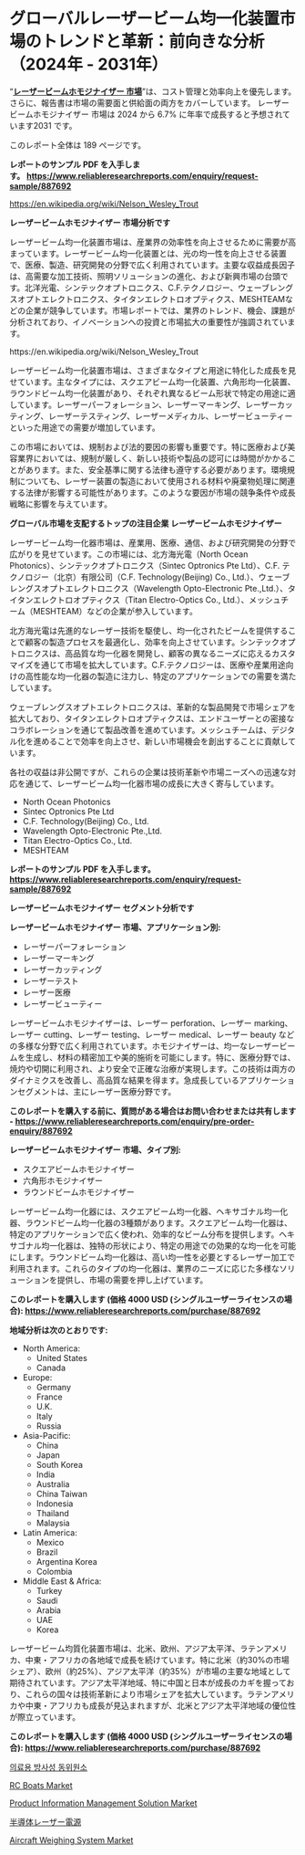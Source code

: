 <p><h1>グローバルレーザービーム均一化装置市場のトレンドと革新：前向きな分析（2024年 - 2031年）</h1></p><p>&ldquo;<strong><a href="https://www.reliableresearchreports.com/laser-beam-homogenizer-r887692?utm_campaign=107&utm_medium=9&utm_source=Github&utm_content=ia&utm_term=13112024&utm_id=laser-beam-homogenizer">レーザービームホモジナイザー 市場</a></strong>&rdquo;は、コスト管理と効率向上を優先します。 さらに、報告書は市場の需要面と供給面の両方をカバーしています。 レーザービームホモジナイザー 市場は 2024 から 6.7% に年率で成長すると予想されています2031 です。</p>
<p>このレポート全体は 189 ページです。</p>
<p><strong>レポートのサンプル PDF を入手します。&nbsp;<a href="https://www.reliableresearchreports.com/enquiry/request-sample/887692?utm_campaign=107&utm_medium=9&utm_source=Github&utm_content=ia&utm_term=13112024&utm_id=laser-beam-homogenizer">https://www.reliableresearchreports.com/enquiry/request-sample/887692</a></strong></p>
<p><a href="https://en.wikipedia.org/wiki/Nelson_Wesley_Trout?utm_campaign=107&utm_medium=9&utm_source=Github&utm_content=ia&utm_term=13112024&utm_id=laser-beam-homogenizer">https://en.wikipedia.org/wiki/Nelson_Wesley_Trout</a></p>
<p><strong>レーザービームホモジナイザー 市場分析です</strong></p>
<p><p>レーザービーム均一化装置市場は、産業界の効率性を向上させるために需要が高まっています。レーザービーム均一化装置とは、光の均一性を向上させる装置で、医療、製造、研究開発の分野で広く利用されています。主要な収益成長因子は、高需要な加工技術、照明ソリューションの進化、および新興市場の台頭です。北洋光電、シンテックオプトロニクス、C.F.テクノロジー、ウェーブレングスオプトエレクトロニクス、タイタンエレクトロオプティクス、MESHTEAMなどの企業が競争しています。市場レポートでは、業界のトレンド、機会、課題が分析されており、イノベーションへの投資と市場拡大の重要性が強調されています。</p></p>
<p>https://en.wikipedia.org/wiki/Nelson_Wesley_Trout</p>
<p><p>レーザービーム均一化装置市場は、さまざまなタイプと用途に特化した成長を見せています。主なタイプには、スクエアビーム均一化装置、六角形均一化装置、ラウンドビーム均一化装置があり、それぞれ異なるビーム形状で特定の用途に適しています。レーザーパーフォレーション、レーザーマーキング、レーザーカッティング、レーザーテスティング、レーザーメディカル、レーザービューティーといった用途での需要が増加しています。</p><p>この市場においては、規制および法的要因の影響も重要です。特に医療および美容業界においては、規制が厳しく、新しい技術や製品の認可には時間がかかることがあります。また、安全基準に関する法律も遵守する必要があります。環境規制についても、レーザー装置の製造において使用される材料や廃棄物処理に関連する法律が影響する可能性があります。このような要因が市場の競争条件や成長戦略に影響を与えています。</p></p>
<p><strong>グローバル市場を支配するトップの注目企業 レーザービームホモジナイザー</strong></p>
<p><p>レーザービーム均一化器市場は、産業用、医療、通信、および研究開発の分野で広がりを見せています。この市場には、北方海光電（North Ocean Photonics）、シンテックオプトロニクス（Sintec Optronics Pte Ltd）、C.F. テクノロジー（北京）有限公司（C.F. Technology(Beijing) Co., Ltd.）、ウェーブレングスオプトエレクトロニクス（Wavelength Opto-Electronic Pte.,Ltd.）、タイタンエレクトロオプティクス（Titan Electro-Optics Co., Ltd.）、メッシュチーム（MESHTEAM）などの企業が参入しています。</p><p>北方海光電は先進的なレーザー技術を駆使し、均一化されたビームを提供することで顧客の製造プロセスを最適化し、効率を向上させています。シンテックオプトロニクスは、高品質な均一化器を開発し、顧客の異なるニーズに応えるカスタマイズを通じて市場を拡大しています。C.F.テクノロジーは、医療や産業用途向けの高性能な均一化器の製造に注力し、特定のアプリケーションでの需要を満たしています。</p><p>ウェーブレングスオプトエレクトロニクスは、革新的な製品開発で市場シェアを拡大しており、タイタンエレクトロオプティクスは、エンドユーザーとの密接なコラボレーションを通じて製品改善を進めています。メッシュチームは、デジタル化を進めることで効率を向上させ、新しい市場機会を創出することに貢献しています。</p><p>各社の収益は非公開ですが、これらの企業は技術革新や市場ニーズへの迅速な対応を通じて、レーザービーム均一化器市場の成長に大きく寄与しています。</p></p>
<p><ul><li>North Ocean Photonics</li><li>Sintec Optronics Pte Ltd</li><li>C.F. Technology(Beijing) Co., Ltd.</li><li>Wavelength Opto-Electronic Pte.,Ltd.</li><li>Titan Electro-Optics Co., Ltd.</li><li>MESHTEAM</li></ul></p>
<p><strong>レポートのサンプル PDF を入手します。 <a href="https://www.reliableresearchreports.com/enquiry/request-sample/887692?utm_campaign=107&utm_medium=9&utm_source=Github&utm_content=ia&utm_term=13112024&utm_id=laser-beam-homogenizer">https://www.reliableresearchreports.com/enquiry/request-sample/887692</a></strong></p>
<p><strong>レーザービームホモジナイザー セグメント分析です</strong></p>
<p><strong>レーザービームホモジナイザー 市場、アプリケーション別:</strong></p>
<p><ul><li>レーザーパーフォレーション</li><li>レーザーマーキング</li><li>レーザーカッティング</li><li>レーザーテスト</li><li>レーザー医療</li><li>レーザービューティー</li></ul></p>
<p><p>レーザービームホモジナイザーは、レーザー perforation、レーザー marking、レーザー cutting、レーザー testing、レーザー medical、レーザー beauty などの多様な分野で広く利用されています。ホモジナイザーは、均一なレーザービームを生成し、材料の精密加工や美的施術を可能にします。特に、医療分野では、焼灼や切開に利用され、より安全で正確な治療が実現します。この技術は両方のダイナミクスを改善し、高品質な結果を得ます。急成長しているアプリケーションセグメントは、主にレーザー医療分野です。</p></p>
<p><strong>このレポートを購入する前に、質問がある場合はお問い合わせまたは共有します - <a href="https://www.reliableresearchreports.com/enquiry/pre-order-enquiry/887692?utm_campaign=107&utm_medium=9&utm_source=Github&utm_content=ia&utm_term=13112024&utm_id=laser-beam-homogenizer">https://www.reliableresearchreports.com/enquiry/pre-order-enquiry/887692</a></strong></p>
<p><strong>レーザービームホモジナイザー 市場、タイプ別:</strong></p>
<p><ul><li>スクエアビームホモジナイザー</li><li>六角形ホモジナイザー</li><li>ラウンドビームホモジナイザー</li></ul></p>
<p><p>レーザービーム均一化器には、スクエアビーム均一化器、ヘキサゴナル均一化器、ラウンドビーム均一化器の3種類があります。スクエアビーム均一化器は、特定のアプリケーションで広く使われ、効率的なビーム分布を提供します。ヘキサゴナル均一化器は、独特の形状により、特定の用途での効果的な均一化を可能にします。ラウンドビーム均一化器は、高い均一性を必要とするレーザー加工で利用されます。これらのタイプの均一化器は、業界のニーズに応じた多様なソリューションを提供し、市場の需要を押し上げています。</p></p>
<p><strong>このレポートを購入します (価格 4000 USD (シングルユーザーライセンスの場合): <a href="https://www.reliableresearchreports.com/purchase/887692?utm_campaign=107&utm_medium=9&utm_source=Github&utm_content=ia&utm_term=13112024&utm_id=laser-beam-homogenizer">https://www.reliableresearchreports.com/purchase/887692</a></strong></p>
<p><strong>地域分析は次のとおりです:</strong></p>
<p><ul>
    <li>
        North America:
        <ul>
            <li>United States</li>
            <li>Canada</li>
        </ul>
    </li>
    <li>
        Europe:
        <ul>
            <li>Germany</li>
            <li>France</li>
            <li>U.K.</li>
            <li>Italy</li>
            <li>Russia</li>
        </ul>
    </li>
    <li>
        Asia-Pacific:
        <ul>
            <li>China</li>
            <li>Japan</li>
            <li>South Korea</li>
            <li>India</li>
            <li>Australia</li>
            <li>China Taiwan</li>
            <li>Indonesia</li>
            <li>Thailand</li>
            <li>Malaysia</li>
        </ul>
    </li>
    <li>
        Latin America:
        <ul>
            <li>Mexico</li>
            <li>Brazil</li>
            <li>Argentina Korea</li>
            <li>Colombia</li>
        </ul>
    </li>
    <li>
        Middle East & Africa:
        <ul>
            <li>Turkey</li>
            <li>Saudi</li>
            <li>Arabia</li>
            <li>UAE</li>
            <li>Korea</li>
        </ul>
    </li>
    </ul></p>
<p><p>レーザービーム均質化装置市場は、北米、欧州、アジア太平洋、ラテンアメリカ、中東・アフリカの各地域で成長を続けています。特に北米（約30%の市場シェア）、欧州（約25%）、アジア太平洋（約35%）が市場の主要な地域として期待されています。アジア太平洋地域、特に中国と日本が成長のカギを握っており、これらの国々は技術革新により市場シェアを拡大しています。ラテンアメリカや中東・アフリカも成長が見込まれますが、北米とアジア太平洋地域の優位性が際立っています。</p></p>
<p><strong>このレポートを購入します (価格 4000 USD (シングルユーザーライセンスの場合): <a href="https://www.reliableresearchreports.com/purchase/887692?utm_campaign=107&utm_medium=9&utm_source=Github&utm_content=ia&utm_term=13112024&utm_id=laser-beam-homogenizer">https://www.reliableresearchreports.com/purchase/887692</a></strong></p>
<p><p><a href="https://github.com/laholand/Market-Research-Report-List-6/blob/main/516525123885.md?utm_campaign=107&utm_medium=9&utm_source=Github&utm_content=ia&utm_term=13112024&utm_id=laser-beam-homogenizer">의료용 방사성 동위원소</a></p><p><a href="https://www.linkedin.com/pulse/top-trends-transforming-rc-boats-market-2024-2031-knowsurv-uxlue?utm_campaign=107&utm_medium=9&utm_source=Github&utm_content=ia&utm_term=13112024&utm_id=laser-beam-homogenizer">RC Boats Market</a></p><p><a href="https://issuu.com/reportprime-2/docs/product-information-management-solu_b2537921504eb5?utm_campaign=107&utm_medium=9&utm_source=Github&utm_content=ia&utm_term=13112024&utm_id=laser-beam-homogenizer">Product Information Management Solution Market</a></p><p><a href="https://github.com/mohamedbakry57/Market-Research-Report-List-6/blob/main/986408923777.md?utm_campaign=107&utm_medium=9&utm_source=Github&utm_content=ia&utm_term=13112024&utm_id=laser-beam-homogenizer">半導体レーザー電源</a></p><p><a href="https://www.linkedin.com/pulse/global-aircraft-weighing-system-market-forecast-2024-2031-trends-wv21e?utm_campaign=107&utm_medium=9&utm_source=Github&utm_content=ia&utm_term=13112024&utm_id=laser-beam-homogenizer">Aircraft Weighing System Market</a></p></p>